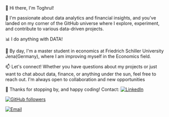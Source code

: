 👋 Hi there, I'm Toghrul!

🚀 I'm passionate about data analytics and financial insights, and you've landed on my corner of the GitHub universe where I explore, experiment, and contribute to various data-driven projects.

📊 I do anything with DATA!

💼 By day, I'm  a master student in economics at Friedrich Schiller University Jena(Germany), where I am improving myself in the Economics field.

📫 Let's connect! Whether you have questions about my projects or just want to chat about data, finance, or anything under the sun, feel free to reach out. 
I'm always open to collaboration and new opportunities 


🌟 Thanks for stopping by, and happy coding!
Contact:
[![LinkedIn](https://img.shields.io/badge/LinkedIn-Connect-blue)](https://www.linkedin.com/in/toghrul-mustafayev-168509258/)

[![GitHub followers](https://img.shields.io/github/followers/YOUR_GITHUB_USERNAME?label=Follow)](https://github.com/Toghrul-DataJedi)

[![Email](https://img.shields.io/badge/Email-Me-blue?style=for-the-badge&logo=email)](mailto:toghrulmustafayev8@gmail.com)


<!---
Toghrul-DataJedi/Toghrul-DataJedi is a ✨ special ✨ repository because its `README.md` (this file) appears on your GitHub profile.
You can click the Preview link to take a look at your changes.
--->
